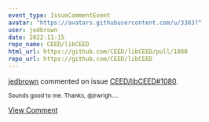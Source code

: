 ```yaml
---
event_type: IssueCommentEvent
avatar: "https://avatars.githubusercontent.com/u/3303?"
user: jedbrown
date: 2022-11-15
repo_name: CEED/libCEED
html_url: https://github.com/CEED/libCEED/pull/1080
repo_url: https://github.com/CEED/libCEED
---
```


<a href='https://github.com/jedbrown' target='_blank'>jedbrown</a> commented on issue <a href='https://github.com/CEED/libCEED/pull/1080' target='_blank'>CEED/libCEED#1080</a>.

<small>Sounds good to me. Thanks, @jrwrigh....</small>

<a href='https://github.com/CEED/libCEED/pull/1080' target='_blank'>View Comment</a>